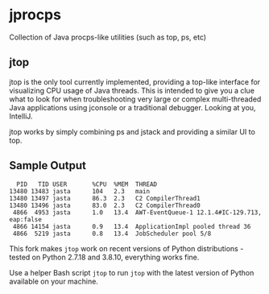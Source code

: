 jprocps
=======

Collection of Java procps-like utilities (such as top, ps, etc)

jtop
----

jtop is the only tool currently implemented, providing a top-like interface for
visualizing CPU usage of Java threads.  This is intended to give you a clue
what to look for when troubleshooting very large or complex multi-threaded Java
applications using jconsole or a traditional debugger.  Looking at you,
IntelliJ.

jtop works by simply combining ps and jstack and providing a similar UI to top.

Sample Output
-------------

```
  PID   TID USER       %CPU  %MEM  THREAD
13480 13483 jasta      104   2.3   main
13480 13497 jasta      86.3  2.3   C2 CompilerThread1
13480 13496 jasta      83.0  2.3   C2 CompilerThread0
 4866  4953 jasta      1.0   13.4  AWT-EventQueue-1 12.1.4#IC-129.713, eap:false
 4866 14154 jasta      0.9   13.4  ApplicationImpl pooled thread 36
 4866  5219 jasta      0.8   13.4  JobScheduler pool 5/8
```

This fork makes `jtop` work on recent versions of Python distributions - tested on Python 2.7.18 and 3.8.10, everything works fine.

Use a helper Bash script `jtop` to run `jtop` with the latest version of Python available on your machine.

